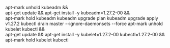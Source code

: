 apt-mark unhold kubeadm && \
apt-get update && apt-get install -y kubeadm=1.27.2-00 && \
apt-mark hold kubeadm
kubeadm upgrade plan
kubeadm upgrade apply v1.27.2
kubectl drain master --ignore-daemonsets --force
apt-mark unhold kubelet kubectl && \
apt-get update && apt-get install -y kubelet=1.27.2-00 kubectl=1.27.2-00 && \
apt-mark hold kubelet kubectl
